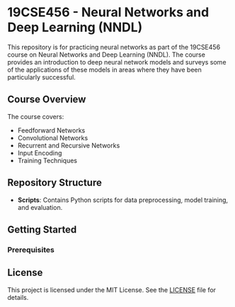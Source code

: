 # 19CSE456 - Neural Networks and Deep Learning (NNDL)

This repository is for practicing neural networks as part of the 19CSE456 course on Neural Networks and Deep Learning (NNDL). The course provides an introduction to deep neural network models and surveys some of the applications of these models in areas where they have been particularly successful.

## Course Overview

The course covers:
- Feedforward Networks
- Convolutional Networks
- Recurrent and Recursive Networks
- Input Encoding
- Training Techniques


## Repository Structure
<!-- 

- **Notebooks**: Contains Jupyter notebooks for various neural network models and experiments.
- **Datasets**: Contains sample datasets used in the notebooks.
- **Models**: Contains trained models and architectures.
-->
- **Scripts**: Contains Python scripts for data preprocessing, model training, and evaluation.


## Getting Started

### Prerequisites
<!-- 
- Python 3.8 or higher
  
- TensorFlow / PyTorch
- NumPy
- Pandas
- Matplotlib
-->
<!-- 
### Installation

1. Clone the repository:
    ```bash
    git clone https://github.com/kira-03/19CSE456-NNDL.git
    cd 19CSE456-NNDL
    ```

2. Create a virtual environment:
    ```bash
    python -m venv venv
    source venv/bin/activate  # On Windows use `venv\Scripts\activate`
    ```

3. Install the required packages:
    ```bash
    pip install -r requirements.txt
    ```

### Usage

1. Navigate to the `Notebooks` directory:
    ```bash
    cd Notebooks
    ```

2. Start Jupyter Notebook:
    ```bash
    jupyter notebook
    ```

3. Open the desired notebook to start practicing.

## Contributing

1. Fork the repository.
2. Create a new branch (`git checkout -b feature-branch`).
3. Commit your changes (`git commit -am 'Add new feature'`).
4. Push to the branch (`git push origin feature-branch`).
5. Open a pull request.
-->

## License

This project is licensed under the MIT License. See the [LICENSE](LICENSE) file for details.


